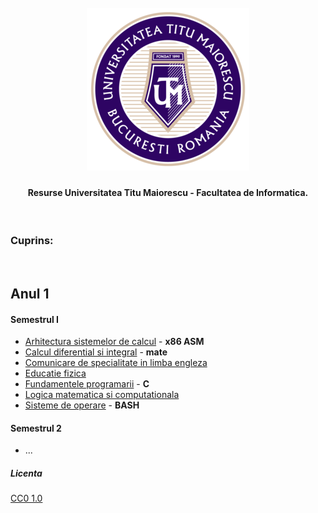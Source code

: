 <h1 align="center">
  <br>
  <a href="https://github.com/ArmynC/ArminC-UTM-Info/archive/refs/heads/main.zip"><img src="https://raw.githubusercontent.com/ArmynC/ArminC-UTM-Info/main/sigla.png" alt="UTM"></a>
</h1>

<h4 align="center">Resurse Universitatea Titu Maiorescu - Facultatea de Informatica.</h4>
<br>

### Cuprins:
<br>

**Anul 1**
---

#### Semestrul I

* [Arhitectura sistemelor de calcul](https://github.com/ArmynC/ArminC-UTM-Info/tree/main/Anul%201/Semestrul%20I/Arhitectura%20sistemelor%20de%20calcul) - **x86 ASM**
* [Calcul diferential si integral](https://github.com/ArmynC/ArminC-UTM-Info/tree/main/Anul%201/Semestrul%20I/Calcul%20diferential%20si%20integral) - **mate**
* [Comunicare de specialitate in limba engleza](https://github.com/ArmynC/ArminC-UTM-Info/tree/main/Anul%201/Semestrul%20I/Comunicare%20de%20specialitate%20in%20limba%20engleza)
* [Educatie fizica](https://github.com/ArmynC/ArminC-UTM-Info/tree/main/Anul%201/Semestrul%20I/Educatie%20fizica)
* [Fundamentele programarii](https://github.com/ArmynC/ArminC-UTM-Info/tree/main/Anul%201/Semestrul%20I/Fundamentele%20programarii) - **C**
* [Logica matematica si computationala](https://github.com/ArmynC/ArminC-UTM-Info/tree/main/Anul%201/Semestrul%20I/Logica%20matematica%20si%20computationala)
* [Sisteme de operare](https://github.com/ArmynC/ArminC-UTM-Info/tree/main/Anul%201/Semestrul%20I/Sisteme%20de%20operare) - **BASH**

#### Semestrul 2

* ...

##### Licenta
[CC0 1.0](https://tldrlegal.com/license/creative-commons-cc0-1.0-universal)